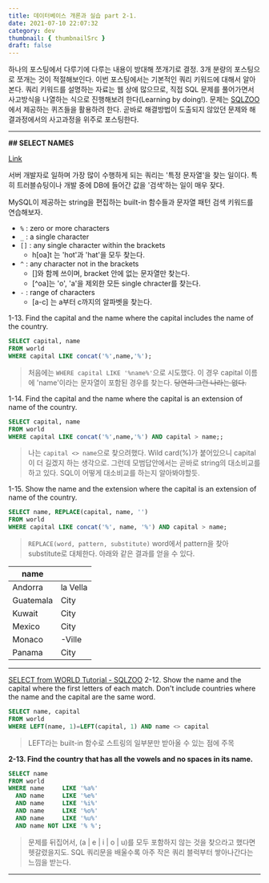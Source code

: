 ```yaml
---
title: 데이터베이스 개론과 실습 part 2-1.
date: 2021-07-10 22:07:32
category: dev
thumbnail: { thumbnailSrc }
draft: false
---
```


하나의 포스팅에서 다루기에 다루는 내용이 방대해 쪼개기로 결정. 3개 분량의 포스팅으로 쪼개는 것이 적절해보인다. 이번 포스팅에서는 기본적인 쿼리 키워드에 대해서 알아본다. 쿼리 키워드를 설명하는 자료는 웹 상에 많으므로, 직접 SQL 문제를 풀어가면서 사고방식을 나열하는 식으로 진행해보려 한다(Learning by doing!). 문제는 [SQLZOO](~https://sqlzoo.net/~)에서 제공하는 퀴즈들을 활용하려 한다. 곧바로 해결방법이 도출되지 않았던 문제와 해결과정에서의 사고과정을 위주로 포스팅한다. 

---
**## SELECT NAMES**

[Link](~https://sqlzoo.net/wiki/SELECT_names~)

서버 개발자로 일하며 가장 많이 수행하게 되는 쿼리는 '특정 문자열'을 찾는 일이다. 특히 트러블슈팅이나 개발 중에 DB에 들어간 값을 '검색'하는 일이 매우 잦다. 

MySQL이 제공하는 string을 편집하는 built-in 함수들과 문자열 패턴 검색 키워드를 연습해보자. 
- `%` : zero or more characters
- `_` : a single character
- `[]` : any single character within the brackets
	- h\[oa\]t 는 'hot'과 'hat'을 모두 찾는다.
- `^` : any character not in the brackets
	- []와 함께 쓰이며, bracket 안에 없는 문자열만 찾는다. 
	- \[^oa\]는 'o', 'a'을 제외한 모든 single chracter를 찾는다.
- `-` : range of characters
	- \[a-c\] 는 a부터 c까지의 알파벳을 찾는다. 

1-13. Find the capital and the name where the capital includes the name of the country.

```sql
SELECT capital, name
FROM world
WHERE capital LIKE concat('%',name,'%');
```

> 처음에는 `WHERE capital LIKE '%name%'`으로 시도했다.
> 이 경우 capital 이름에 'name'이라는 문자열이 포함된 경우를 찾는다.
> ~~당연히 그런 나라는 없다.~~

1-14. Find the capital and the name where the capital is an extension of name of the country.

```sql
SELECT capital, name
FROM world
WHERE capital LIKE concat('%',name,'%') AND capital > name;;
```

> 나는 `capital <> name`으로  찾으려했다. Wild card(%)가 붙어있으니 capital이 더 길겠지 하는 생각으로. 그런데 모범답안에서는 곧바로 string의 대소비교를 하고 있다. SQL이 어떻게 대소비교를 하는지 알아봐야할듯.

1-15. Show the name and the extension where the capital is an extension of name of the country.

```sql
SELECT name, REPLACE(capital, name, '') 
FROM world 
WHERE capital LIKE concat('%', name, '%') AND capital > name;
```

> `REPLACE(word, pattern, substitute)`  word에서 pattern을 찾아 substitute로 대체한다. 아래와 같은 결과를 얻을 수 있다.

| name |  |
| ----------- | ----------- |
| Andorra | la Vella |
| Guatemala | City |
| Kuwait | City |
| Mexico | City |
| Monaco | -Ville |
| Panama | City |

---
[SELECT from WORLD Tutorial - SQLZOO](https://sqlzoo.net/wiki/SELECT_from_WORLD_Tutorial)
2-12. Show the name and the capital where the first letters of each match. Don't include countries where the name and the capital are the same word.
```sql
SELECT name, capital
FROM world
WHERE LEFT(name, 1)=LEFT(capital, 1) AND name <> capital
```
> LEFT라는 built-in 함수로 스트링의 일부분만 받아올 수 있는 점에 주목

**2-13. Find the country that has all the vowels and no spaces in its name.**
```sql
SELECT name
FROM world
WHERE name     LIKE '%a%'
  AND name     LIKE '%e%'
  AND name     LIKE '%i%'
  AND name     LIKE '%o%'
  AND name     LIKE '%u%'
  AND name NOT LIKE '% %';
```
> 문제를 뒤집어서, (a | e | i | o | u)를 모두 포함하지 않는 것을 찾으라고 했다면 헷갈렸을지도. SQL 쿼리문을 배울수록 아주 작은 쿼리 블럭부터 쌓아나간다는 느낌을 받는다.

---

